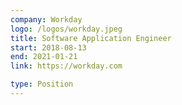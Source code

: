 ```yaml
---
company: Workday
logo: /logos/workday.jpeg
title: Software Application Engineer
start: 2018-08-13
end: 2021-01-21
link: https://workday.com

type: Position
---
```

